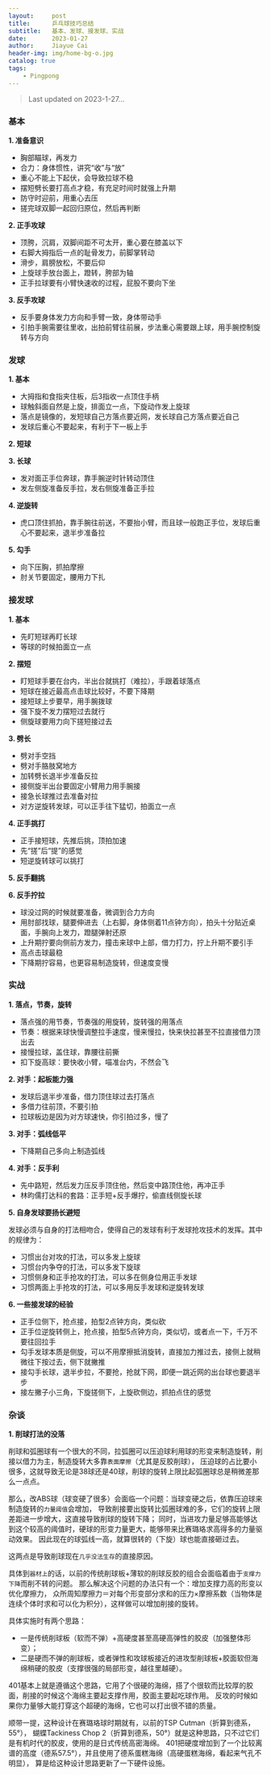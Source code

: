 ```yaml
---
layout:     post
title:      乒乓球技巧总结
subtitle:   基本、发球、接发球、实战
date:       2023-01-27
author:     Jiayue Cai
header-img: img/home-bg-o.jpg
catalog: true
tags:
    - Pingpong
---
```


> Last updated on 2023-1-27... 


### 基本

**1. 准备意识**

- 胸部瞄球，再发力
- 合力：身体惯性，讲究“收”与“放”
- 重心不能上下起伏，会导致拉球不稳
- 摆短劈长要打高点才稳，有充足时间时就强上升期
- 防守时迎前，用重心去压
- 搓完球双脚一起回归原位，然后再判断

**2. 正手攻球**

- 顶胯，沉肩，双脚间距不可太开，重心要在膝盖以下
- 右脚大拇指后一点的耻骨发力，前脚掌转动
- 滑步，肩膀放松，不要后仰
- 上旋球手放台面上，蹬转，胯部为轴
- 正手拉球要有小臂快速收的过程，屁股不要向下坐

**3. 反手攻球**

- 反手要身体发力方向和手臂一致，身体带动手
- 引拍手腕需要往里收，出拍前臂往前展，步法重心需要跟上球，用手腕控制旋转与方向


### 发球

**1. 基本**

- 大拇指和食指夹住板，后3指收一点顶住手柄
- 球触斜面自然是上旋，排面立一点，下旋动作发上旋球
- 落点是镜像的，发短球自己方落点要近网，发长球自己方落点要近自己
- 发球后重心不要起来，有利于下一板上手

**2. 短球**


**3. 长球**

- 发对面正手位奔球，靠手腕逆时针转动顶住
- 发左侧旋准备反手拉，发右侧旋准备正手拉

**4. 逆旋转**

- 虎口顶住抓拍，靠手腕往前送，不要抬小臂，而且球一般跑正手位，发球后重心不要起来，退半步准备拉

**5. 勾手**

- 向下压胸，抓拍摩擦
- 肘关节要固定，腰用力下扎


### 接发球

**1. 基本**

- 先盯短球再盯长球
- 等球的时候拍面立一点

**2. 摆短**

- 盯短球手要在台内，半出台就挑打（难拉），手跟着球落点
- 短球在接近最高点击球比较好，不要下降期
- 接短球上步要早，用手腕拨球
- 强下旋不发力摆短过去就行
- 侧旋球要用力向下搓短接过去

**3. 劈长**

- 劈对手空挡
- 劈对手胳肢窝地方
- 加转劈长退半步准备反拉
- 接侧旋半出台要固定小臂用力用手腕接
- 接急长球推过去准备对拉
- 对方逆旋转发球，可以正手往下猛切，拍面立一点

**4. 正手挑打**

- 正手接短球，先推后挑，顶拍加速
- 先“搓”后“提”的感觉
- 短逆旋转球可以挑打

**5. 反手翻挑**


**6. 反手拧拉**

- 球没过网的时候就要准备，微调到合力方向
- 用肘部找球，腿要伸进去（上右脚，身体侧着11点钟方向），拍头十分贴近桌面，手腕向上发力，蹬腿弹射还原
- 上升期拧要向侧前方发力，撞击来球中上部，借力打力，拧上升期不要引手
- 高点击球最稳
- 下降期拧容易，也更容易制造旋转，但速度变慢


### 实战

**1. 落点，节奏，旋转**

- 落点强的用节奏，节奏强的用旋转，旋转强的用落点
- 节奏：根据来球快慢调整拉手速度，慢来慢拉，快来快拉甚至不拉直接借力顶出去
- 接慢拉球，盖住球，靠腰往前撕
- 扣下旋高球：要快收小臂，喵准台内，不然会飞

**2. 对手：起板能力强**

- 发球后退半步准备，借力顶住球过去打落点
- 多借力往前顶，不要引拍
- 拉球板边是因为对方球速快，你引拍过多，慢了

**3. 对手：弧线低平**

- 下降期自己多向上制造弧线

**4. 对手：反手利**

- 先中路短，然后发力压反手顶住他，然后变中路顶住他，再冲正手
- 林昀儒打达科的套路：正手短+反手爆拧，偷直线侧旋长球

**5. 自身发球要扬长避短**

发球必须与自身的打法相吻合，使得自己的发球有利于发球抢攻技术的发挥。其中的规律为：
- 习惯出台对攻的打法，可以多发上旋球
- 习惯台内争夺的打法，可以多发下旋球
- 习惯侧身和正手抢攻的打法，可以多在侧身位用正手发球
- 习惯两面上手抢攻的打法，可以多用反手发球和逆旋转发球

**6. 一些接发球的经验**

- 正手位侧下，抢点接，拍型2点钟方向，类似砍
- 正手位逆旋转侧上，抢点接，拍型5点钟方向，类似切，或者点一下，千万不要往回拉手
- 勾手发球本质是侧旋，可以不用摩擦抵消旋转，直接加力推过去，接侧上就稍微往下按过去，侧下就撇推
- 接勾手长球，退半步拉，不要抢，抢就下网，即便一跳近网的出台球也要退半步
- 接左撇子小三角，下旋搓侧下，上旋砍侧边，抓拍点住的感觉


### 杂谈

**1. 削球打法的没落**

削球和弧圈球有一个很大的不同，拉弧圈可以压迫球利用球的形变来制造旋转，削接以借力为主，制造旋转大多靠`表面摩擦`（尤其是反胶削球），
压迫球的占比要小很多，这就导致无论是38球还是40球，削球的旋转上限比起弧圈球总是稍微差那么一点点。

那么，改ABS球（球变硬了很多）会面临一个问题：当球变硬之后，依靠压迫球来制造旋转的`力量阈值`会增加，
导致削接要出旋转比弧圈球难的多，它们的旋转上限差距进一步增大，这直接导致削球的旋转下降；
同时，当进攻力量足够高能够达到这个较高的阈值时，硬球的形变力量更大，能够带来比赛璐珞求高得多的力量驱动效果。
因此现在的球弧线一高，就算很转的（下旋）球也能直接砸过去。

这两点是导致削球现在`几乎没法生存`的直接原因。

具体到`器材上`的话，以前的传统削球板+薄软的削球反胶的组合会面临着由于`支撑力下降`而削不转的问题。
那么解决这个问题的办法只有一个：增加支撑力高的形变以优化摩擦力，
众所周知摩擦力＝对每个形变部分求和的压力×摩擦系数（当物体是连续个体时求和可以化为积分），这样做可以增加削接的旋转。

具体实施时有两个思路：
- 一是传统削球板（软而不弹）+高硬度甚至高硬高弹性的胶皮（加强整体形变）；
- 二是硬而不弹的削球板，或者弹性和攻球板接近的进攻型削球板+胶面软但海绵稍硬的胶皮（支撑很强的局部形变，越往里越硬）。

401基本上就是遵循这个思路，它用了个很硬的海绵，搭了个很软而比较厚的胶面，削接的时候这个海绵主要起支撑作用，胶面主要起吃球作用。
反攻的时候如果你力量够大能打穿这个超硬的海绵，它也可以打出很不错的质量。

顺带一提，这种设计在赛璐珞球时期就有，以前的TSP Cutman（折算到德系，55°），
蝴蝶Tackiness Chop 2（折算到德系，50°）就是这种思路，只不过它们是有机时代的胶皮，使用的是日式传统高密海绵。
401把硬度增加到了一个比较离谱的高度（德系57.5°），并且使用了德系蛋糕海绵（高硬蛋糕海绵，看起来气孔不明显），
算是给这种设计思路更新了一下硬件设施。

